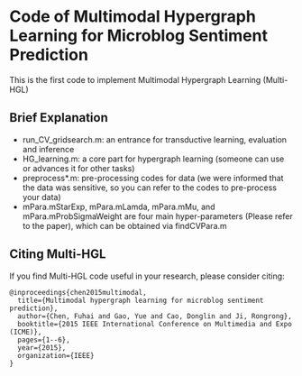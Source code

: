 # Code of Multimodal Hypergraph Learning for Microblog Sentiment Prediction
This is the first code to implement Multimodal Hypergraph Learning (Multi-HGL)

## Brief Explanation
* run_CV_gridsearch.m: an entrance for transductive learning, evaluation and inference
* HG_learning.m: a core part for hypergraph learning (someone can use or advances it for other tasks)
* preprocess*.m: pre-processing codes for data (we were informed that the data was sensitive, so you can refer to the codes to pre-process your data)
* mPara.mStarExp, mPara.mLamda, mPara.mMu, and mPara.mProbSigmaWeight are four main hyper-parameters (Please refer to the paper), which can be obtained via findCVPara.m

## Citing Multi-HGL

If you find Multi-HGL code useful in your research, please consider citing:

    @inproceedings{chen2015multimodal,
      title={Multimodal hypergraph learning for microblog sentiment prediction},
      author={Chen, Fuhai and Gao, Yue and Cao, Donglin and Ji, Rongrong},
      booktitle={2015 IEEE International Conference on Multimedia and Expo (ICME)},
      pages={1--6},
      year={2015},
      organization={IEEE}
    }
